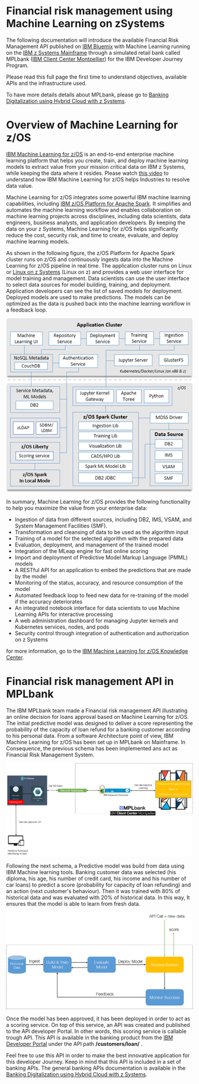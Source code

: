 # Financial risk management using Machine Learning on zSystems

The following documentation will introduce the available Financial Risk Management API published on [IBM Bluemix] with Machine Learning running on the [IBM z Systems Mainframe] through a simulated retail bank called MPLbank ([IBM Client Center Montpellier]) for the IBM Developer Journey Program.

Please read this full page the first time to understand objectives, available APIs and the infrastructure used.

To have more details details about MPLbank, please go to [Banking Digitalization using Hybrid Cloud with z Systems].

# Overview of Machine Learning for z/OS

[IBM Machine Learning for z/OS] is an end-to-end enterprise machine learning platform that helps you create, train, and deploy machine learning models to extract value from your mission critical data on IBM z Systems, while keeping the data where it resides. Please watch [this video] to understand how IBM Machine Learning for z/OS helps Industries to resolve data value.

Machine Learning for z/OS integrates some powerful IBM machine learning capabilities, including [IBM z/OS Platform for Apache Spark]. It simplifies and automates the machine learning workflow and enables collaboration on machine learning projects across disciplines, including data scientists, data engineers, business analysts, and application developers. By keeping the data on your z Systems, Machine Learning for z/OS helps significantly reduce the cost, security risk, and time to create, evaluate, and deploy machine learning models.

As shown in the following figure, the z/OS Platform for Apache Spark cluster runs on z/OS and continuously ingests data into the Machine Learning for z/OS pipeline in real time. The application cluster runs on Linux or [Linux on z Systems] (Linux on z) and provides a web user interface for model training and management. Data scientists can use the user interface to select data sources for model building, training, and deployment. Application developers can see the list of saved models for deployment. Deployed models are used to make predictions. The models can be optimized as the data is pushed back into the machine learning workflow in a feedback loop.

![alt text](images/mlz_architecture.png "Architecture")

In summary, Machine Learning for z/OS provides the following functionality to help you maximize the value from your enterprise data:

* Ingestion of data from different sources, including DB2, IMS, VSAM, and System Management Facilities (SMF).
* Transformation and cleansing of data to be used as the algorithm input
* Training of a model for the selected algorithm with the prepared data
* Evaluation, deployment, and management of the trained model
* Integration of the MLeap engine for fast online scoring
* Import and deployment of Predictive Model Markup Language (PMML) models
* A RESTful API for an application to embed the predictions that are made by the model
* Monitoring of the status, accuracy, and resource consumption of the model
* Automated feedback loop to feed new data for re-training of the model if the accuracy deteriorates
* An integrated notebook interface for data scientists to use Machine Learning APIs for interactive processing
* A web administration dashboard for managing Jupyter kernels and Kubernetes services, nodes, and pods
* Security control through integration of authentication and authorization on z Systems

for more information, go to the [IBM Machine Learning for z/OS Knowledge Center].

# Financial risk management API in MPLbank

The IBM MPLbank team made a Financial risk management API illustrating an online decision for loans approval based on Machine Learning for z/OS. The initial predictive model was designed to deliver a score representing the probability of the capacity of loan refund for a banking customer according to his personal data. From a software Architecture point of view, IBM Machine Learning for z/OS has been set up in MPLbank on Mainframe. In Consequence, the previous schema has been implemented ans act as Financial Risk Management System.

![alt text](images/architecture_mlz_mplbank.png "Architecture")

Following the next schema, a Predictive model was build from data using IBM Machine learning tools. Banking customer data was selected (his diploma, his age, his number of credit card, his income  and his number of car loans) to predict a score (probability for capacity of loan refunding) and an action (next customer's behaviour). Then it was trained with 80% of historical data and was evaluated with 20% of historical data. In this way, It ensures that the model is able to learn from fresh data.

![alt text](images/mlz_workflow.png "workflow")

Once the model has been approved, it has been deployed in order to act as a scoring service. On top of this service, an API was created and published to the API developer Portal. In other words, this scoring service is callable trough API. This API is available in the banking product from the [IBM Developer Portal] under the API path **/customers/loan/** .

Feel free to use this API in order to make the best innovative application for this developer Journey. Keep in mind that this API is included in a set of banking APIs. The general banking APIs documentation is available in the [Banking Digitalization using Hybrid Cloud with z Systems].


[IBM Bluemix]: https://www.ibm.com/us-en/marketplace/cloud-platform
[IBM z Systems Mainframe]: https://www-03.ibm.com/systems/z/
[IBM Client Center Montpellier]: https://www.ibm.com/ibm/clientcenter/montpellier/
[Banking Digitalization using Hybrid Cloud with z Systems]:https://github.com/IBM/Banking-digitalization-using-hybrid-cloud-with-zSystem

[IBM Machine Learning for z/OS]: https://www.ibm.com/ms-en/marketplace/machine-learning-for-zos
[IBM Machine Learning for z/OS Knowledge Center]: https://www.ibm.com/support/knowledgecenter/en/SS9PF4

[this video]:https://www.youtube.com/watch?v=Xs-4sRZ133I

[IBM Developer Portal]: https://developer-contest-spbodieusibmcom-prod.developer.us.apiconnect.ibmcloud.com/

[IBM z/OS Platform for Apache Spark]: https://www.ibm.com/us-en/marketplace/real-time-analysis-on-z-systems

[Linux on z Systems]:https://www-03.ibm.com/systems/uk/z/os/linux/